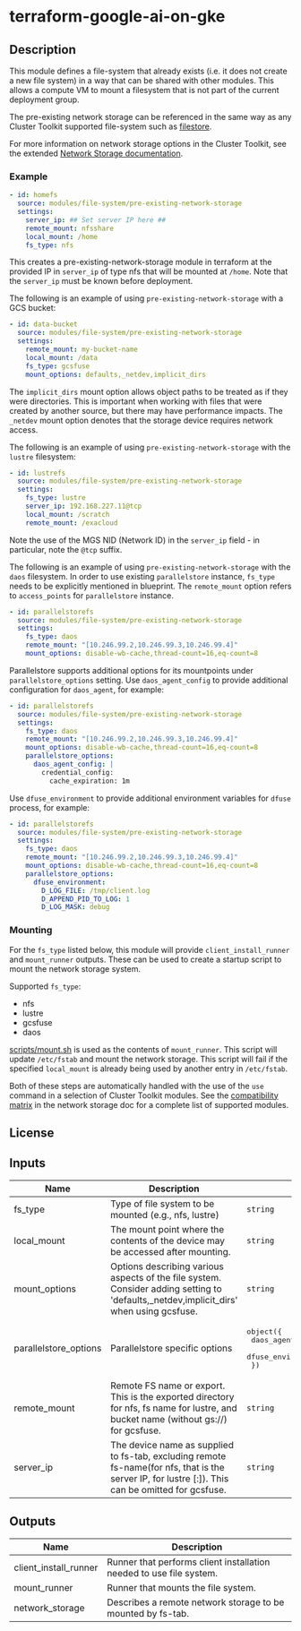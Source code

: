 # terraform-google-ai-on-gke

## Description

This module defines a file-system that already exists (i.e. it does not create
a new file system) in a way that can be shared with other modules. This allows
a compute VM to mount a filesystem that is not part of the current deployment
group.

The pre-existing network storage can be referenced in the same way as any Cluster
Toolkit supported file-system such as [filestore](../filestore/README.md).

For more information on network storage options in the Cluster Toolkit, see
the extended [Network Storage documentation](../../../../docs/network_storage.md).

### Example

```yaml
- id: homefs
  source: modules/file-system/pre-existing-network-storage
  settings:
    server_ip: ## Set server IP here ##
    remote_mount: nfsshare
    local_mount: /home
    fs_type: nfs
```

This creates a pre-existing-network-storage module in terraform at the
provided IP in `server_ip` of type nfs that will be mounted at `/home`. Note
that the `server_ip` must be known before deployment.

The following is an example of using `pre-existing-network-storage` with a GCS
bucket:

```yaml
- id: data-bucket
  source: modules/file-system/pre-existing-network-storage
  settings:
    remote_mount: my-bucket-name
    local_mount: /data
    fs_type: gcsfuse
    mount_options: defaults,_netdev,implicit_dirs
```

The `implicit_dirs` mount option allows object paths to be treated as if they
were directories. This is important when working with files that were created by
another source, but there may have performance impacts. The `_netdev` mount option
denotes that the storage device requires network access.

The following is an example of using `pre-existing-network-storage` with the `lustre`
filesystem:

```yaml
- id: lustrefs
  source: modules/file-system/pre-existing-network-storage
  settings:
    fs_type: lustre
    server_ip: 192.168.227.11@tcp
    local_mount: /scratch
    remote_mount: /exacloud
```

Note the use of the MGS NID (Network ID) in the `server_ip` field - in particular, note the `@tcp` suffix.

The following is an example of using `pre-existing-network-storage` with the `daos`
filesystem. In order to use existing `parallelstore` instance, `fs_type` needs to be
explicitly mentioned in blueprint. The `remote_mount` option refers to `access_points`
for `parallelstore` instance.

```yaml
- id: parallelstorefs
  source: modules/file-system/pre-existing-network-storage
  settings:
    fs_type: daos
    remote_mount: "[10.246.99.2,10.246.99.3,10.246.99.4]"
    mount_options: disable-wb-cache,thread-count=16,eq-count=8
```

Parallelstore supports additional options for its mountpoints under `parallelstore_options` setting.
Use `daos_agent_config` to provide additional configuration for `daos_agent`, for example:

```yaml
- id: parallelstorefs
  source: modules/file-system/pre-existing-network-storage
  settings:
    fs_type: daos
    remote_mount: "[10.246.99.2,10.246.99.3,10.246.99.4]"
    mount_options: disable-wb-cache,thread-count=16,eq-count=8
    parallelstore_options:
      daos_agent_config: |
        credential_config:
          cache_expiration: 1m
```

Use `dfuse_environment` to provide additional environment variables for `dfuse` process, for example:

```yaml
- id: parallelstorefs
  source: modules/file-system/pre-existing-network-storage
  settings:
    fs_type: daos
    remote_mount: "[10.246.99.2,10.246.99.3,10.246.99.4]"
    mount_options: disable-wb-cache,thread-count=16,eq-count=8
    parallelstore_options:
      dfuse_environment:
        D_LOG_FILE: /tmp/client.log
        D_APPEND_PID_TO_LOG: 1
        D_LOG_MASK: debug
```

### Mounting

For the `fs_type` listed below, this module will provide `client_install_runner`
and `mount_runner` outputs. These can be used to create a startup script to
mount the network storage system.

Supported `fs_type`:

- nfs
- lustre
- gcsfuse
- daos

[scripts/mount.sh](./scripts/mount.sh) is used as the contents of
`mount_runner`. This script will update `/etc/fstab` and mount the network
storage. This script will fail if the specified `local_mount` is already being
used by another entry in `/etc/fstab`.

Both of these steps are automatically handled with the use of the `use` command
in a selection of Cluster Toolkit modules. See the [compatibility matrix][matrix] in
the network storage doc for a complete list of supported modules.

[matrix]: ../../../docs/network_storage.md#compatibility-matrix

## License

<!-- BEGINNING OF PRE-COMMIT-TERRAFORM DOCS HOOK -->
## Inputs

| Name | Description | Type | Default | Required |
|------|-------------|------|---------|:--------:|
| fs\_type | Type of file system to be mounted (e.g., nfs, lustre) | `string` | `"nfs"` | no |
| local\_mount | The mount point where the contents of the device may be accessed after mounting. | `string` | `"/mnt"` | no |
| mount\_options | Options describing various aspects of the file system. Consider adding setting to 'defaults,\_netdev,implicit\_dirs' when using gcsfuse. | `string` | `"defaults,_netdev"` | no |
| parallelstore\_options | Parallelstore specific options | <pre>object({<br>    daos_agent_config = optional(string, "")<br>    dfuse_environment = optional(map(string), {})<br>  })</pre> | `{}` | no |
| remote\_mount | Remote FS name or export. This is the exported directory for nfs, fs name for lustre, and bucket name (without gs://) for gcsfuse. | `string` | n/a | yes |
| server\_ip | The device name as supplied to fs-tab, excluding remote fs-name(for nfs, that is the server IP, for lustre <MGS NID>[:<MGS NID>]). This can be omitted for gcsfuse. | `string` | `""` | no |

## Outputs

| Name | Description |
|------|-------------|
| client\_install\_runner | Runner that performs client installation needed to use file system. |
| mount\_runner | Runner that mounts the file system. |
| network\_storage | Describes a remote network storage to be mounted by fs-tab. |

<!-- END OF PRE-COMMIT-TERRAFORM DOCS HOOK -->
